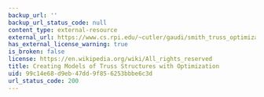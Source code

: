 ```yaml
---
backup_url: ''
backup_url_status_code: null
content_type: external-resource
external_url: https://www.cs.rpi.edu/~cutler/gaudi/smith_truss_optimization.pdf
has_external_license_warning: true
is_broken: false
license: https://en.wikipedia.org/wiki/All_rights_reserved
title: Creating Models of Truss Structures with Optimization
uid: 99c14e68-d9eb-47dd-9f85-6253bbbe6c3d
url_status_code: 200
---
```

